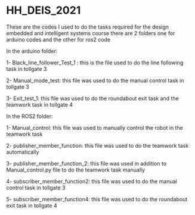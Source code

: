 # HH_DEIS_2021
These are the codes I used to do the tasks required for the design embedded and intelligent systems course
there are 2 folders one for arduino codes and the other for ros2 code

In the arduino folder:

1- Black_line_follower_Test_1 : this is the file used to do the line following task in tollgate 3

2- Manual_mode_test: this file was used to do the manual control task in tollgate 3

3- Exit_test_1: this file was used to do the roundabout exit task and the teamwork task in tollgate 4


In the ROS2 folder:

1- Manual_control: this file was used to manually control the robot in the teamwork task

2- publisher_member_function: this file was used to do the teamwork task automatically 

3- publisher_member_function_2: this file was used in addition to Manual_control.py file to do the teamwork task manually

4- subscriber_member_function2: this file was used to do the manual control task in tollgate 3

5- subscriber_member_function4: this file was used to do the roundabout exit task in tollgate 4
